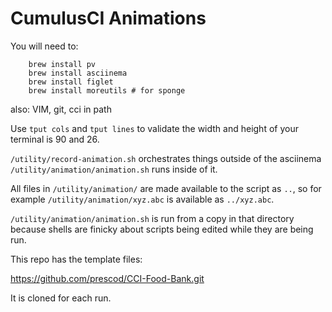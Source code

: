 CumulusCI Animations
====================

You will need to:

```
    brew install pv
    brew install asciinema
    brew install figlet
    brew install moreutils # for sponge
```

also: VIM, git, cci in path

Use `tput cols` and `tput lines` to validate the width and height of your terminal is 90 and 26.


`/utility/record-animation.sh` orchestrates things outside of the asciinema
`/utility/animation/animation.sh` runs inside of it.

All files in `/utility/animation/` are made available to the script as `..`, so for example `/utility/animation/xyz.abc` is
available as `../xyz.abc`.

`/utility/animation/animation.sh` is run from a copy in that directory because shells are finicky about scripts being edited while they are being run.

This repo has the template files:

https://github.com/prescod/CCI-Food-Bank.git

It is cloned for each run.
